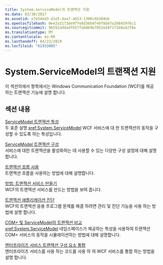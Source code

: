 ```yaml
---
title: System.ServiceModel의 트랜잭션 지원
ms.date: 03/30/2017
ms.assetid: e7e54ed3-d1e5-4aa7-a653-1300c6b304eb
ms.openlocfilehash: 0ee2a3173de97fe8d36b9749f8d47a208459f6c1
ms.sourcegitcommit: 9b552addadfb57fab0b9e7852ed4f1f1b8a42f8e
ms.translationtype: MT
ms.contentlocale: ko-KR
ms.lasthandoff: 04/23/2019
ms.locfileid: "61933005"
---
```

# <a name="transactional-support-in-systemservicemodel"></a>System.ServiceModel의 트랜잭션 지원
이 섹션의에서 항목에서는 Windows Communication Foundation (WCF)를 제공 하는 트랜잭션 기능에 설명 합니다.  
  
## <a name="in-this-section"></a>섹션 내용  
 [ServiceModel 트랜잭션 특성](../../../../docs/framework/wcf/feature-details/servicemodel-transaction-attributes.md)  
 두 표준 설명 <xref:System.ServiceModel> WCF 서비스에 대 한 트랜잭션의 동작을 구성할 수 있도록 하는 특성입니다.  
  
 [ServiceModel 트랜잭션 구성](../../../../docs/framework/wcf/feature-details/servicemodel-transaction-configuration.md)  
 서비스에 대한 트랜잭션을 활성화하는 데 사용할 수 있는 다양한 구성 설정에 대해 설명합니다.  
  
 [트랜잭션 흐름 사용](../../../../docs/framework/wcf/feature-details/enabling-transaction-flow.md)  
 트랜잭션 흐름을 사용하는 방법에 대해 설명합니다.  
  
 [방법: 트랜잭션 서비스 만들기](../../../../docs/framework/wcf/feature-details/how-to-create-a-transactional-service.md)  
 WCF의 트랜잭션 서비스를 만드는 방법을 보여 줍니다.  
  
 [트랜잭션 애플리케이션 진단](../../../../docs/framework/wcf/feature-details/diagnosing-transactional-applications.md)  
 WCF의 트랜잭션 응용 프로그램 문제를 해결 하려면 관리 및 진단 기능을 사용 하는 방법에 설명 합니다.  
  
 [COM+ 및 ServiceModel의 트랜잭션 비교](../../../../docs/framework/wcf/feature-details/comparing-transactions-in-com-and-servicemodel.md)  
 <xref:System.ServiceModel> 네임스페이스가 제공하는 특성을 사용하여 트랜잭션 COM+ 서비스의 동작을 시뮬레이션하는 방법에 대해 설명합니다.  
  
 [엔터프라이즈 서비스 트랜잭션 구성 요소 통합](../../../../docs/framework/wcf/feature-details/integrating-enterprise-services-transactional-components.md)  
 엔터프라이즈 서비스를 사용 하는 코드를 사용 하 여 WCF 서비스를 통합 하는 방법을 설명 합니다.
